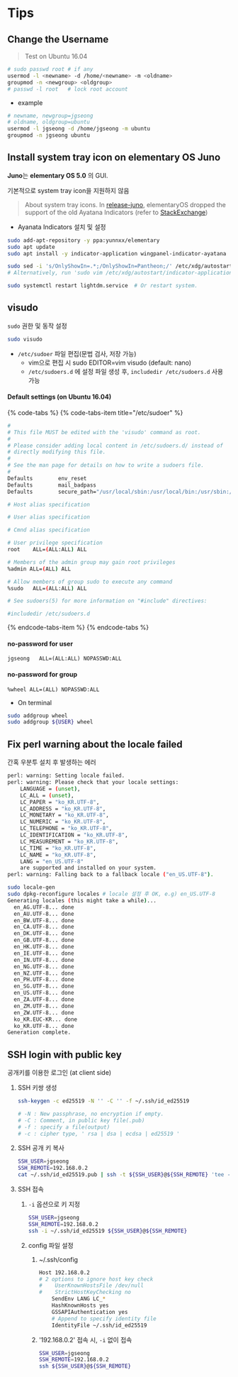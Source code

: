 # Tips

## Change the Username

> Test on Ubuntu 16.04

```bash
# sudo passwd root # if any
usermod -l <newname> -d /home/<newname> -m <oldname>
groupmod -n <newgroup> <oldgroup> 
# passwd -l root   # lock root account
```

* example

```bash
# newname, newgroup=jgseong
# oldname, oldgroup=ubuntu
usermod -l jgseong -d /home/jgseong -m ubuntu
groupmod -n jgseong ubuntu
```

## Install system tray icon on elementary OS Juno

**Juno**는 **elementary OS 5.0** 의 GUI. 

기본적으로 system tray icon을 지원하지 않음

> About system tray icons. In [release-juno](https://elementaryos.stackexchange.com/questions/tagged/release-juno), elementaryOS dropped the support of the old Ayatana Indicators   \(refer to [StackExchange](https://elementaryos.stackexchange.com/questions/17452/how-to-display-system-tray-icons-in-elementary-os-juno?rq=1)\)

* Ayanata Indicators 설치 및 설정

```bash
sudo add-apt-repository -y ppa:yunnxx/elementary
sudo apt update
sudo apt install -y indicator-application wingpanel-indicator-ayatana

sudo sed -i 's/OnlyShowIn=.*;/OnlyShowIn=Pantheon;/' /etc/xdg/autostart/indicator-application.desktop
# Alternatively, run 'sudo vim /etc/xdg/autostart/indicator-application.desktop' to edit file

sudo systemctl restart lightdm.service  # Or restart system.
```

## visudo

`sudo` 권한 및 동작 설정

```bash
sudo visudo
```

* `/etc/sudoer` 파일 편집\(문법 검사, 저장 가능\)
  * vim으로 편집 시 sudo EDITOR=vim visudo  \(default: nano\)
  * `/etc/sudoers.d` 에 설정 파일 생성 후,  `includedir /etc/sudoers.d` 사용 가능 

#### Default settings \(on Ubuntu 16.04\)

{% code-tabs %}
{% code-tabs-item title="/etc/sudoer" %}
```bash
#
# This file MUST be edited with the 'visudo' command as root.
#
# Please consider adding local content in /etc/sudoers.d/ instead of
# directly modifying this file.
#
# See the man page for details on how to write a sudoers file.
#
Defaults        env_reset
Defaults        mail_badpass
Defaults        secure_path="/usr/local/sbin:/usr/local/bin:/usr/sbin:/usr/bin:/sbin:/bin:/snap/bin"

# Host alias specification

# User alias specification

# Cmnd alias specification

# User privilege specification
root    ALL=(ALL:ALL) ALL

# Members of the admin group may gain root privileges
%admin ALL=(ALL) ALL

# Allow members of group sudo to execute any command
%sudo   ALL=(ALL:ALL) ALL

# See sudoers(5) for more information on "#include" directives:

#includedir /etc/sudoers.d
```
{% endcode-tabs-item %}
{% endcode-tabs %}

#### no-password for user

```text
jgseong   ALL=(ALL:ALL) NOPASSWD:ALL
```

#### no-password for group

```text
%wheel ALL=(ALL) NOPASSWD:ALL
```

* On terminal

```bash
sudo addgroup wheel
sudo addgroup ${USER} wheel
```

## Fix perl warning about the locale failed

간혹 우분투 설치 후 발생하는 에러

```bash
perl: warning: Setting locale failed.
perl: warning: Please check that your locale settings:
	LANGUAGE = (unset),
	LC_ALL = (unset),
	LC_PAPER = "ko_KR.UTF-8",
	LC_ADDRESS = "ko_KR.UTF-8",
	LC_MONETARY = "ko_KR.UTF-8",
	LC_NUMERIC = "ko_KR.UTF-8",
	LC_TELEPHONE = "ko_KR.UTF-8",
	LC_IDENTIFICATION = "ko_KR.UTF-8",
	LC_MEASUREMENT = "ko_KR.UTF-8",
	LC_TIME = "ko_KR.UTF-8",
	LC_NAME = "ko_KR.UTF-8",
	LANG = "en_US.UTF-8"
    are supported and installed on your system.
perl: warning: Falling back to a fallback locale ("en_US.UTF-8").
```

```bash
sudo locale-gen
sudo dpkg-reconfigure locales # locale 설정 후 OK, e.g) en_US.UTF-8
Generating locales (this might take a while)...
  en_AG.UTF-8... done
  en_AU.UTF-8... done
  en_BW.UTF-8... done
  en_CA.UTF-8... done
  en_DK.UTF-8... done
  en_GB.UTF-8... done
  en_HK.UTF-8... done
  en_IE.UTF-8... done
  en_IN.UTF-8... done
  en_NG.UTF-8... done
  en_NZ.UTF-8... done
  en_PH.UTF-8... done
  en_SG.UTF-8... done
  en_US.UTF-8... done
  en_ZA.UTF-8... done
  en_ZM.UTF-8... done
  en_ZW.UTF-8... done
  ko_KR.EUC-KR... done
  ko_KR.UTF-8... done
Generation complete.
```

## SSH login with public key

공개키를 이용한 로그인 \(at client side\)

1. SSH 키쌍 생성

   ```bash
   ssh-keygen -c ed25519 -N '' -C '' -f ~/.ssh/id_ed25519 

   # -N : New passphrase, no encryption if empty.
   # -C : Comment, in public key file(.pub)
   # -f : specify a file(output)
   # -c : cipher type, ' rsa | dsa | ecdsa | ed25519 '
   ```

2. SSH 공개 키 복사

   ```bash
   SSH_USER=jgseong
   SSH_REMOTE=192.168.0.2
   cat ~/.ssh/id_ed25519.pub | ssh -t ${SSH_USER}@${SSH_REMOTE} 'tee -a ~/.ssh/authorized_keys'
   ```

3. SSH 접속
   1. `-i` 옵션으로 키 지정

      ```bash
      SSH_USER=jgseong
      SSH_REMOTE=192.168.0.2
      ssh -i ~/.ssh/id_ed25519 ${SSH_USER}@${SSH_REMOTE}
      ```

   2. config 파일 설정 
      1. ~/.ssh/config

         ```bash
         Host 192.168.0.2
         # 2 options to ignore host key check
         #    UserKnownHostsFile /dev/null
         #    StrictHostKeyChecking no
             SendEnv LANG LC_*
             HashKnownHosts yes
             GSSAPIAuthentication yes
             # Append to specify identity file
             IdentityFile ~/.ssh/id_ed25519
         ```

      2. '192.168.0.2' 접속 시,  `-i` 없이 접속

         ```bash
         SSH_USER=jgseong
         SSH_REMOTE=192.168.0.2
         ssh ${SSH_USER}@${SSH_REMOTE}
         ```





